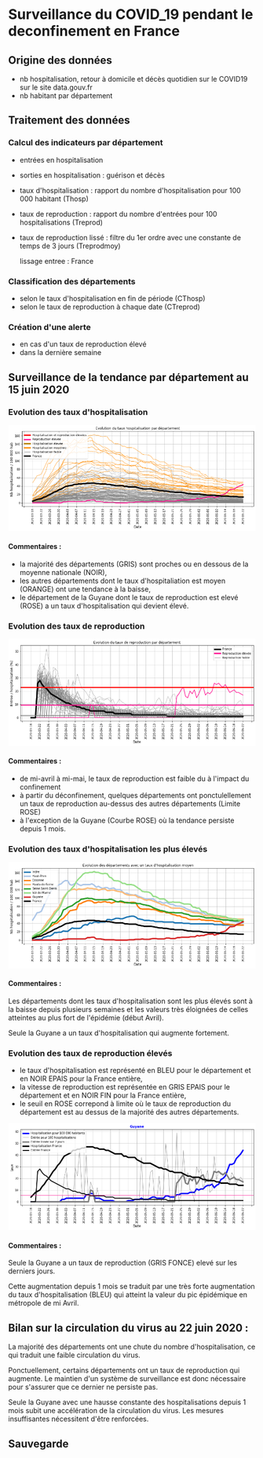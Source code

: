 
# Surveillance du COVID_19 pendant le deconfinement en France

## Origine des données
- nb hospitalisation, retour à domicile et décès quotidien sur le COVID19 sur le site data.gouv.fr
- nb habitant par département

## Traitement des données

### Calcul des indicateurs par département
- entrées en hospitalisation
- sorties en hospitalisation : guérison et décès
- taux d'hospitalisation : rapport du nombre d'hospitalisation pour 100 000 habitant (Thosp)
- taux de reproduction : rapport du nombre d'entrées pour 100 hospitalisations (Treprod)
- taux de reproduction lissé : filtre du 1er ordre avec une constante de temps de 3 jours (Treprodmoy)

     lissage entree : France                                               

### Classification des départements
- selon le taux d'hospitalisation en fin de période (CThosp)
- selon le taux de reproduction à chaque date (CTreprod)

### Création d'une alerte
- en cas d'un taux de reproduction  élevé 
- dans la dernière semaine

## Surveillance de la tendance par département au  15 juin 2020
### Evolution des taux d'hospitalisation


![png](Surveillance_deconfinement_2020_06_22_files/Surveillance_deconfinement_2020_06_22_22_0.png)


#### Commentaires :
- la majorité des départements (GRIS) sont proches ou en dessous de la moyenne nationale (NOIR),
- les autres départements dont le taux d'hospitaliation est moyen (ORANGE) ont une tendance à la baisse,
- le département de la Guyane dont le taux de reproduction est elevé (ROSE) a un taux d'hospitalisation qui devient élevé.

### Evolution des taux de reproduction


![png](Surveillance_deconfinement_2020_06_22_files/Surveillance_deconfinement_2020_06_22_25_0.png)


#### Commentaires :
- de mi-avril à mi-mai, le taux de reproduction est faible du à l'impact du confinement
- à partir du déconfinement, quelques départements ont ponctulellement un taux de reproduction au-dessus des autres départements (Limite ROSE)
- à l'exception de la Guyane (Courbe ROSE) où la tendance persiste depuis 1 mois.

### Evolution des taux d'hospitalisation les plus élevés


![png](Surveillance_deconfinement_2020_06_22_files/Surveillance_deconfinement_2020_06_22_28_0.png)


#### Commentaires : 
Les départements dont les taux d'hospitalisation sont les plus élevés sont à la baisse depuis plusieurs semaines et les valeurs très éloignées de celles atteintes au plus fort de l'épidémie (début Avril).

Seule la Guyane a un taux d'hospitalisation qui augmente fortement.

### Evolution des taux de reproduction élevés
- le taux d'hospitalisation est représenté en BLEU pour le département et en NOIR EPAIS pour la France entière,
- la vitesse de reproduction est représentée en GRIS EPAIS pour le département et en NOIR FIN pour la France entière,
- le seuil en ROSE correpond à limite où le taux de reproduction du département est au dessus de la majorité des autres départements.


![png](Surveillance_deconfinement_2020_06_22_files/Surveillance_deconfinement_2020_06_22_31_0.png)


#### Commentaires :
Seule la Guyane a un taux de reproduction (GRIS FONCE) elevé sur les derniers jours.

Cette augmentation depuis 1 mois se traduit par une très forte augmentation du taux d'hospitalisation (BLEU) qui atteint la valeur du pic épidémique en métropole de mi Avril.



## Bilan sur la circulation du virus au 22 juin 2020 :
La majorité des départements ont une chute du nombre d'hospitalisation, ce qui traduit une faible circulation du virus.

Ponctuellement, certains départements ont un taux de reproduction qui augmente. Le maintien d'un système de surveillance est donc nécessaire pour s'assurer que ce dernier ne persiste pas.

Seule la Guyane avec une hausse constante des hospitalisations depuis 1 mois subit une accélération de la circulation du virus. Les mesures insuffisantes nécessitent d'être renforcées.


## Sauvegarde
